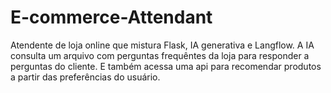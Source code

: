 # E-commerce-Attendant
Atendente de loja online que mistura Flask, IA generativa e Langflow.
A IA consulta um arquivo com perguntas frequêntes da loja para responder a perguntas do cliente. E também acessa uma api para recomendar produtos a partir das preferências do usuário.
